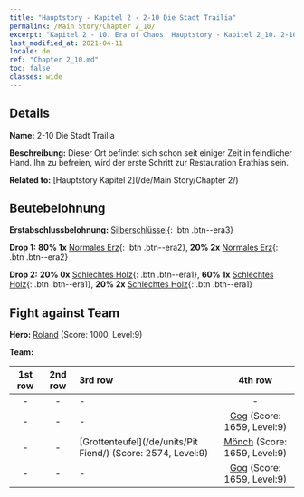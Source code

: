 ```yaml
---
title: "Hauptstory - Kapitel 2 - 2-10 Die Stadt Trailia"
permalink: /Main Story/Chapter 2_10/
excerpt: "Kapitel 2 - 10. Era of Chaos  Hauptstory - Kapitel 2_10. 2-10 Die Stadt Trailia"
last_modified_at: 2021-04-11
locale: de
ref: "Chapter 2_10.md"
toc: false
classes: wide
---
```


## Details

 **Name:** 2-10 Die Stadt Trailia

 **Beschreibung:** Dieser Ort befindet sich schon seit einiger Zeit in feindlicher Hand. Ihn zu befreien, wird der erste Schritt zur Restauration Erathias sein.

 **Related to:** [Hauptstory Kapitel 2](/de/Main Story/Chapter 2/)

## Beutebelohnung

 **Erstabschlussbelohnung:** [Silberschlüssel](/de/Items/con_693/){: .btn .btn--era3}

 **Drop 1:** **80% 1x** [Normales Erz](/de/Items/mat_6/){: .btn .btn--era2}, **20% 2x** [Normales Erz](/de/Items/mat_6/){: .btn .btn--era2}

 **Drop 2:** **20% 0x** [Schlechtes Holz](/de/Items/mat_1/){: .btn .btn--era1}, **60% 1x** [Schlechtes Holz](/de/Items/mat_1/){: .btn .btn--era1}, **20% 2x** [Schlechtes Holz](/de/Items/mat_1/){: .btn .btn--era1}


## Fight against Team
 **Hero:** [Roland](/de/heroes/Roland/) (Score: 1000, Level:9)

 **Team:**


  | 1st row | 2nd row | 3rd row | 4th row |
  |:----:|:----:|:----|:----:|
  | - | - | - | - |
  | - | - | - | [Gog](/de/units/Gog/) (Score: 1659, Level:9)  |
  | - | - | [Grottenteufel](/de/units/Pit Fiend/) (Score: 2574, Level:9)  | [Mönch](/de/units/Monk/) (Score: 1659, Level:9)  |
  | - | - | - | [Gog](/de/units/Gog/) (Score: 1659, Level:9)  |


